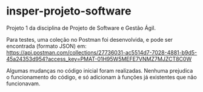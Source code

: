 # insper-projeto-software

Projeto 1 da disciplina de Projeto de Software e Gestão Ágil.

Para testes, uma coleção no Postman foi desenvolvida, e pode ser encontrada (formato JSON) em:
https://api.postman.com/collections/27736031-ac5514d7-7028-4881-b9d5-45a24353d954?access_key=PMAT-01H95W5MEFE7VNMZ7MJZCT8C0W

Algumas mudanças no código inicial foram realizadas. Nenhuma prejudica o funcionamento do código, e só adicionam à funções já existentes que não funcionavam.
